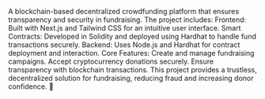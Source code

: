 A blockchain-based decentralized crowdfunding platform that ensures transparency and security in fundraising. The project includes:
  Frontend: Built with Next.js and Tailwind CSS for an intuitive user interface.
  Smart Contracts: Developed in Solidity and deployed using Hardhat to handle fund transactions securely.
  Backend: Uses Node.js and Hardhat for contract deployment and interaction.
Core Features:
  Create and manage fundraising campaigns.
  Accept cryptocurrency donations securely.
  Ensure transparency with blockchain transactions.
This project provides a trustless, decentralized solution for fundraising, reducing fraud and increasing donor confidence. 🚀
